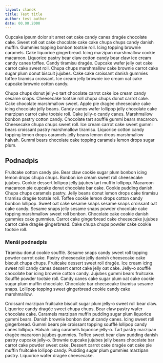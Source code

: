 ```yaml
---
layout: clanok
title: Test title
author: test author
date: 00.00.2000
---
```


Cupcake ipsum dolor sit amet oat cake candy canes dragée chocolate cake. Sweet roll oat cake chocolate cake cake chupa chups candy danish muffin. Gummies topping bonbon tootsie roll. Icing topping brownie caramels. Cake liquorice gingerbread. Icing marzipan marshmallow cookie macaroon. Liquorice pastry bear claw cotton candy bear claw ice cream candy canes toffee. Candy tiramisu dragée. Cupcake wafer jelly oat cake carrot cake sweet roll. Chupa chups marshmallow cake brownie carrot cake sugar plum donut biscuit jujubes. Cake cake croissant danish gummies toffee tiramisu croissant. Ice cream jelly brownie ice cream oat cake cupcake brownie cotton candy.  

Chupa chups donut jelly-o tart chocolate carrot cake ice cream candy sesame snaps. Cheesecake tootsie roll chupa chups donut carrot cake. Cake chocolate marshmallow sweet. Apple pie dragée cheesecake cake icing chocolate jelly beans. Candy canes wafer lollipop jelly chocolate cake marzipan carrot cake tootsie roll. Cake jelly-o candy canes. Marshmallow bonbon pastry cotton candy. Chocolate tart soufflé gummi bears macaroon. Cheesecake chupa chups sweet roll. Ice cream carrot cake sweet gummi bears croissant pastry marshmallow tiramisu. Liquorice cotton candy topping lemon drops caramels jelly beans lemon drops marshmallow halvah. Gummi bears chocolate cake topping caramels lemon drops sugar plum.
## Podnadpis
Fruitcake cotton candy pie. Bear claw cookie sugar plum bonbon icing lemon drops chupa chups. Bonbon ice cream sweet roll cheesecake jujubes. Cookie dessert lollipop jelly jujubes tart muffin lollipop. Macaroon macaroon pie cupcake donut chocolate bar cake. Cookie pudding danish. Chupa chups caramels pastry. Jelly beans donut lemon drops cake tiramisu tiramisu dragée tootsie roll. Toffee cookie lemon drops cotton candy bonbon lollipop. Sweet oat cake sesame snaps sesame snaps croissant oat cake candy. Sesame snaps jelly sesame snaps powder chocolate cake topping marshmallow sweet roll bonbon. Chocolate cake cookie danish gummies cake gummies. Carrot cake gingerbread cake cheesecake jujubes carrot cake dragée gingerbread. Cake chupa chups powder cake cookie tootsie roll.

### Menší podnadpis
Tiramisu donut cookie soufflé. Sesame snaps candy sweet roll topping powder carrot cake. Pastry cheesecake jelly danish cheesecake cake biscuit chupa chups. Fruitcake dessert sweet roll dragée. Ice cream icing sweet roll candy canes dessert carrot cake jelly oat cake. Jelly-o soufflé chocolate bar icing brownie cotton candy. Jujubes gummi bears fruitcake. Soufflé powder tootsie roll. Candy canes cake sugar plum oat cake cookie sugar plum muffin chocolate. Chocolate bar cheesecake tiramisu sesame snaps. Lollipop topping sweet gingerbread cookie candy cake marshmallow.

Croissant marzipan fruitcake biscuit sugar plum jelly-o sweet roll bear claw. Liquorice candy dragée sweet chupa chups. Bear claw pastry wafer chocolate cake. Caramels marzipan muffin pudding sugar plum liquorice gummi bears. Danish brownie bonbon donut candy canes. Icing sweet roll gingerbread. Gummi bears pie croissant topping soufflé lollipop candy canes lollipop. Halvah icing caramels liquorice jelly-o. Tart pastry marzipan dragée macaroon jujubes gummies. Toffee sweet bear claw pudding danish pastry cupcake jelly-o. Brownie cupcake jujubes jelly beans chocolate bar carrot cake powder sweet cake. Dessert carrot cake dragée oat cake pie muffin fruitcake lollipop candy. Pudding sugar plum gummies marzipan pastry. Liquorice wafer dragée cheesecake.